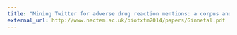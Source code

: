 ```yaml
---
title: "Mining Twitter for adverse drug reaction mentions: a corpus and classification benchmark"
external_url: http://www.nactem.ac.uk/biotxtm2014/papers/Ginnetal.pdf
---
```

<Link to publication>

